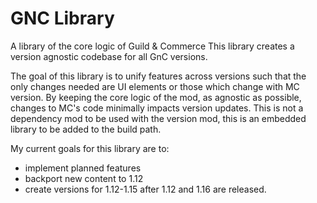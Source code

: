 # GNC Library

A library of the core logic of Guild & Commerce
This library creates a version agnostic codebase for all GnC versions.

The goal of this library is to unify features across versions such that 
the only changes needed are UI elements or those which change with MC 
version.  By keeping the core logic of the mod, as agnostic as possible,
changes to MC's code minimally impacts version updates.  This is not a
dependency mod to be used with the version mod, this is an embedded 
library to be added to the build path.

My current goals for this library are to:
- implement planned features
- backport new content to 1.12
- create versions for 1.12-1.15 after 1.12 and 1.16 are released. 